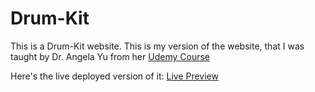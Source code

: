 # Drum-Kit


This is a Drum-Kit website. This is my version of the website, that I was taught by Dr. Angela Yu from her [Udemy Course](https://www.udemy.com/course/the-complete-web-development-bootcamp/)

Here's the live deployed version of it: [Live Preview](https://adityaverm-a.github.io/TinCats/)
